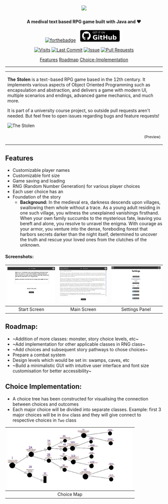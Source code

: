 <h1 align="center">
  <br>
  <a href=""><img src="https://raw.githubusercontent.com/Rafee-M/TheYoungWitcher/main/docs/images/logo/logo-banner small.png" crossorigin></a>
</h1>

<h4 align="center"> A medival text based RPG game built with Java and ❤</h4>

<div align="center">
  
[![forthebadge](https://forthebadge.com/images/badges/made-with-java.svg)](https://github.com/Rafee-M/TheYoungWitcher)
[<img src= "docs/images/logo/get-it-on-github(1).png" alt="Download from GitHub" height="38">](https://github.com/BrightDV/BoxBox/releases/latest)

   [![Visits](https://img.shields.io/badge/dynamic/json?url=https%3A%2F%2Fhits.dwyl.com%2FRafee-M%2FTheYoungWitcher.json&query=%24.message&style=flat&logo=github&label=visits&color=brightgreen)]()
   [![Last Commit](https://img.shields.io/github/last-commit/Rafee-M/TheYoungWitcher.svg?style=flat&logo=github&logoColor=white)](https://github.com/Rafee-M/TheYoungWitcher/commits/main)
   [![Issue](https://img.shields.io/github/issues-raw/Rafee-M/TheYoungWitcher.svg?style=flat&logo=github&logoColor=white)](https://github.com/Rafee-M/TheYoungWitcher/issues)
   [![Pull Requests](https://img.shields.io/github/issues-pr-raw/Rafee-M/TheYoungWitcher.svg?style=flat&logo=github&logoColor=white)](https://github.com/Rafee-M/TheYoungWitcher/pulls)
</p>

<p align="center">
  <a href="#features">Features</a>
  <a href="#roadmap">Roadmap</a>
  <a href="#choice-implementation">Choice-Implementation</a>
</p>

</div>

---

<table>
<tr>
<td>
  
**The Stolen** is a text-based RPG game based in the 12th century. It implements various aspects of Object Oriented Programming such as encapsulation and abstraction, and delivers a game with modern UI, multiple scenarios and endings, advanced game mechanics, and much more.

It is part of a university course project, so outside pull requests aren't needed. But feel free to open issues regarding bugs and feature requests!

![The Stolen](https://raw.githubusercontent.com/Rafee-M/TheYoungWitcher/main/docs/images/logo/code-preview.png)
<p align="right">
<sub>(Preview)</sub>
</p>

</td>
</tr>
</table>


## Features
- Customizable player names
- Customizable font size
- Game saving and loading
- RNG (Random Number Generation) for various player choices
- Each user choice has an 
- Foundation of the story
   - **Background:** In the medieval era, darkness descends upon villages, swallowing them whole without a trace. As a young adult residing in one such village, you witness the unexplained vanishings firsthand. When your own family succumbs to the mysterious fate, leaving you bereft and alone, you resolve to unravel the enigma. With courage as your armor, you venture into the dense, foreboding forest that harbors secrets darker than the night itself, determined to uncover the truth and rescue your loved ones from the clutches of the unknown.
 
#### Screenshots:
 | <img src="docs/images/screenshots/StartingScreen.png" width="350"/> | <img src="docs/images/screenshots/MainScreen.png" width="350"/> | <img src="docs/images/screenshots/SettingsPanel.png" width="350"/> |
| :--: | :--: | :--: |
|Start Screen|Main Screen|Settings Panel|

## Roadmap:
- ~Addition of more classes: monster, story choice levels, etc~
- ~Add implementation for other applicable classes in RNG class~
- ~Add choices and subsequent story pathways to chose choices~
- Prepare a combat system
- Design levels which would be set in: swamps, caves, etc
- ~Build a minimalistic GUI with intuitive user interface and font size customisation for better accessibility~

## Choice Implementation:
- A choice tree has been constructed for visualising the connection between choices and outcomes
- Each major choice will be divided into separate classes. Example: first 3 major choices will be in `One` class and they will give connect to respective choices in `Two` class
  
| <img src="docs/images/info/Choice-Map.png" width="400"/> |
| :--: |
|Choice Map|
